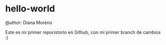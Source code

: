 # hello-world
@uthor: Diana Moreno

Este es mi primer reporistorio en Github, con mi primer branch de cambios :)
